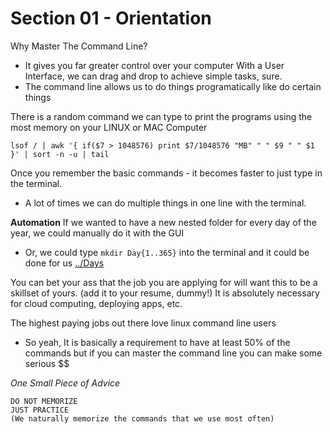 # Section 01 - Orientation

Why Master The Command Line?
- It gives you far greater control over your computer
With a User Interface, we can drag and drop to achieve simple tasks, sure.
- The command line allows us to do things programatically like do certain things 

There is a random command we can type to print the programs using the most memory on your LINUX or MAC Computer
```
lsof / | awk '{ if($7 > 1048576) print $7/1048576 "MB" " " $9 " " $1 }' | sort -n -u | tail
```

Once you remember the basic commands - it becomes faster to just type in the terminal.
- A lot of times we can do multiple things in one line with the terminal.

**Automation**
If we wanted to have a new nested folder for every day of the year, we could manually do it with the GUI
- Or, we could type `mkdir Day{1..365}` into the terminal and it could be done for us [../Days](../Days)

You can bet your ass that the job you are applying for will want this to be a skillset of yours. (add it to your resume, dummy!)
It is absolutely necessary for cloud computing, deploying apps, etc.

The highest paying jobs out there love linux command line users
- So yeah, It is basically a requirement to have at least 50% of the commands but if you can master the command line you can make some serious $$

_One Small Piece of Advice_
```
DO NOT MEMORIZE
JUST PRACTICE
(We naturally memorize the commands that we use most often)
```